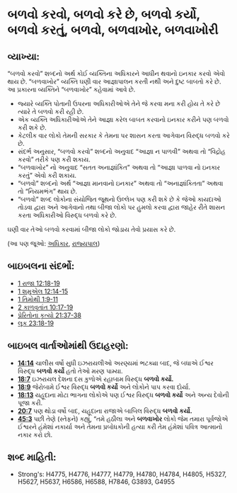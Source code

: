 # બળવો કરવો, બળવો કરે છે, બળવો કર્યો, બળવો કરતું, બળવો, બળવાખોર, બળવાખોરી 

## વ્યાખ્યા: 

“બળવો કરવો” શબ્દનો અર્થ કોઈ વ્યક્તિના અધિકારને આધીન થવાનો ઇનકાર કરવો એવો થાય છે.
“બળવાખોર” વ્યક્તિ ઘણી વાર આજ્ઞાપાલન કરતી નથી અને દુષ્ટ બાબતો કરે છે.
આ પ્રકારના વ્યક્તિને “બળવાખોર” કહેવામાં આવે છે.

* જ્યારે વ્યક્તિ પોતાની ઉપરના અધિકારીઓએ તેને જે કરવા મના કરી હોય તે કરે છે ત્યારે તે બળવો કરી રહી છે.
* એક વ્યક્તિ અધિકારીઓએ તેને આજ્ઞા કરેલ બાબત કરવાનો ઇનકાર કરીને પણ બળવો કરી શકે છે.
* કેટલીક વાર લોકો તેમની સરકાર કે તેમના પર શાસન કરતા આગેવાન વિરુદ્ધ બળવો કરે છે.
* સંદર્ભ અનુસાર, “બળવો કરવો” શબ્દનો અનુવાદ “આજ્ઞા ન પાળવી” અથવા તો “વિદ્રોહ કરવો” તરીકે પણ કરી શકાય.
* “બળવાખોર” નો અનુવાદ “સતત અનાજ્ઞાંકિત” અથવા તો “આજ્ઞા પાળવા નો ઇનકાર કરતું” એવો કરી શકાય.
* “બળવો” શબ્દનો અર્થ “આજ્ઞા માનવાનો ઇનકાર” અથવા તો “અનાજ્ઞાંકિતતા” અથવા તો “નિયમભંગ” થાય છે.
* “બળવો” શબ્દ લોકોના સંયોજિત જૂથનો ઉલ્લેખ પણ કરી શકે છે કે જેઓ કાયદાઓ તોડવા દ્વારા અને આગેવાનો તથા બીજા લોકો પર હુમલો કરવા દ્વારા જાહેર રીતે શાસન કરતા અધિકારીઓ વિરુદ્ધ બળવો કરે છે.

ઘણી વાર તેઓ બળવો કરવામાં બીજા લોકો જોડાય તેવો પ્રયાસ કરે છે.

(આ પણ જૂઓ: [અધિકાર](../kt/authority.md), [રાજ્યપાલ](../other/governor.md))

## બાઇબલના સંદર્ભો: 

* [1 રાજા 12:18-19](rc://gu/tn/help/1ki/12/18)
* [1 શમુએલ 12:14-15](rc://gu/tn/help/1sa/12/14)
* [1 તિમોથી 1:9-11](rc://gu/tn/help/1ti/01/09)
* [2 કાળવૃતાંત 10:17-19](rc://gu/tn/help/2ch/10/17)
* [પ્રેરિતોના કૃત્યો 21:37-38](rc://gu/tn/help/act/21/37)
* [લૂક 23:18-19](rc://gu/tn/help/luk/23/18)

## બાઇબલ વાર્તાઓમાંથી ઉદાહરણો: 

* __[14:14](rc://gu/tn/help/obs/14/14)__ ચાલીસ વર્ષો સુધી ઇઝરાયલીઓ અરણ્યમાં ભટક્યા બાદ, જે બધાએ ઈશ્વર વિરુદ્ધ __બળવો કર્યો__ હતો તેઓ મરણ પામ્યા.
* __[18:7](rc://gu/tn/help/obs/18/07)__ ઇઝરાયલ દેશના દસ કુળોએ રહાબામ વિરુદ્ધ __બળવો કર્યો.__
* __[18:9](rc://gu/tn/help/obs/18/09)__ જેરોબામે ઈશ્વર વિરુદ્ધ __બળવો કર્યો__ અને લોકોને પાપ કરવા દોર્યા.
* __[18:13](rc://gu/tn/help/obs/18/13)__ યહૂદાના મોટા ભાગના લોકોએ પણ ઈશ્વર વિરુદ્ધ __બળવો કર્યો__ અને અન્ય દેવોની પૂજા કરી.
* __[20:7](rc://gu/tn/help/obs/20/07)__ પણ થોડા વર્ષો બાદ, યહૂદાના રાજાએ બાબિલ વિરુદ્ધ __બળવો કર્યો.__
* __[45:3](rc://gu/tn/help/obs/45/03)__ પછી તેણે (સ્તેફને) કહ્યું, “તમે હઠીલા અને __બળવાખોર__ લોકો જેમ તમારા પૂર્વજોએ ઈશ્વરને હંમેશાં નકાર્યા અને તેમના પ્રબોધકોની હત્યા કરી તેમ હંમેશાં પવિત્ર આત્માનો નકાર કરો છો.

## શબ્દ માહિતી: 

* Strong's: H4775, H4776, H4777, H4779, H4780, H4784, H4805, H5327, H5627, H5637, H6586, H6588, H7846, G3893, G4955
